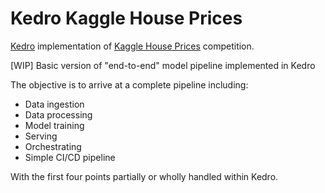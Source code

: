 # Kedro Kaggle House Prices

[Kedro](https://kedro.readthedocs.io/en/stable/) implementation of [Kaggle House Prices](https://www.kaggle.com/competitions/house-prices-advanced-regression-techniques/overview) competition.

[WIP] Basic version of "end-to-end" model pipeline implemented in Kedro

The objective is to arrive at a complete pipeline including:
- Data ingestion
- Data processing
- Model training
- Serving
- Orchestrating
- Simple CI/CD pipeline

With the first four points partially or wholly handled within Kedro.
